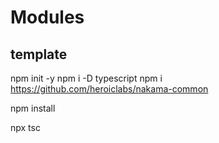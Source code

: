 # Modules

## template

npm init -y
npm i -D typescript
npm i https://github.com/heroiclabs/nakama-common

npm install

npx tsc


